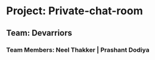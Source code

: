 # Project: Private-chat-room
## Team: Devarriors
### Team Members: Neel Thakker | Prashant Dodiya


	
	
